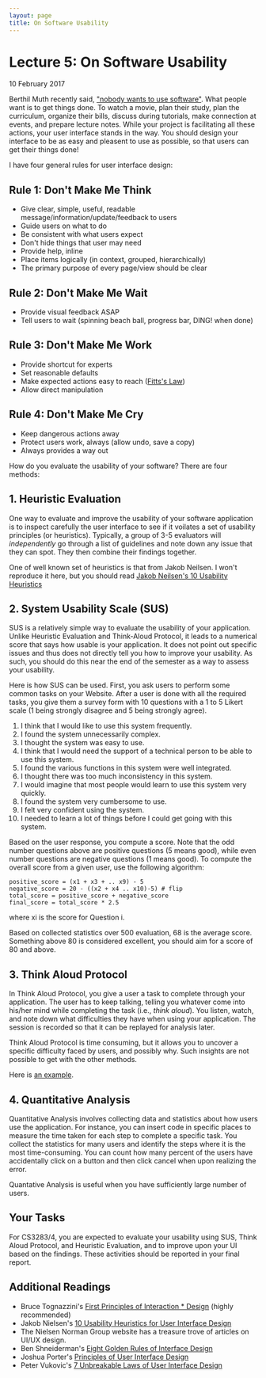 ```yaml
---
layout: page
title: On Software Usability
---
```


# Lecture 5: On Software Usability
10 February 2017

Berthil Muth recently said, ["nobody wants to use
software"](https://medium.freecodecamp.com/nobody-wants-to-use-software-a75643bee654#.uh4s8mza9).
What people want is to get things done.  To watch a movie, plan their study,
plan the curriculum, organize their bills, discuss during tutorials, make
connection at events, and prepare lecture notes.  While your project is
facilitating all these actions, your user interface stands in the way.  You
should design your interface to be as easy and pleasent to use as possible, so
that users can get their things done!

I have four general rules for user interface design:

## Rule 1: Don't Make Me Think

* Give clear, simple, useful, readable message/information/update/feedback to users
* Guide users on what to do
* Be consistent with what users expect
* Don't hide things that user may need
* Provide help, inline
* Place items logically (in context, grouped, hierarchically)
* The primary purpose of every page/view should be clear

## Rule 2: Don't Make Me Wait
* Provide visual feedback ASAP
* Tell users to wait (spinning beach ball, progress bar, DING! when done)

## Rule 3: Don't Make Me Work
* Provide shortcut for experts
* Set reasonable defaults
* Make expected actions easy to reach ([Fitts's Law](https://en.wikipedia.org/wiki/Fitts's_law))
* Allow direct manipulation

## Rule 4: Don't Make Me Cry
* Keep dangerous actions away
* Protect users work, always (allow undo, save a copy)
* Always provides a way out

How do you evaluate the usability of your software?  There are four methods:

## 1. Heuristic Evaluation

One way to evaluate and improve the usability of your software application is
to inspect carefully the user interface to see if it voilates a set of usability
principles (or heuristics).  Typically, a group of 3-5 evaluators will
_independently_ go through a list of guidelines and note down any
issue that they can spot.  They then combine their findings together.

One of well known set of heuristics is that from Jakob Neilsen.  I won't
reproduce it here, but you should read
[Jakob Neilsen's 10 Usability Heuristics](https://www.nngroup.com/articles/ten-usability-heuristics/)

## 2. System Usability Scale (SUS)

SUS is a relatively simple way to evaluate the usability of your application.
Unlike Heuristic Evaluation and Think-Aloud Protocol, it leads to a numerical
score that says how usable is your application.  It does not point out
specific issues and thus does not directly tell you how to improve your
usability.  As such, you should do this near the end of the semester as a way to
assess your usability.

Here is how SUS can be used.  First, you ask users to perform some common tasks
on your Website.  After a user is done with all the required tasks, you give
them a survey form with 10 questions with a 1 to 5 Likert scale (1 being
strongly disagree and 5 being strongly agree).

1. I think that I would like to use this system frequently.
1. I found the system unnecessarily complex.
1. I thought the system was easy to use.
1. I think that I would need the support of a technical person to be able to use this system.
1. I found the various functions in this system were well integrated.
1. I thought there was too much inconsistency in this system.
1. I would imagine that most people would learn to use this system very quickly.
1. I found the system very cumbersome to use.
1. I felt very confident using the system.
1. I needed to learn a lot of things before I could get going with this system.

Based on the user response, you compute a score.  Note that the odd number
questions above are positive questions (5 means good), while even number
questions are negative questions (1 means good).  To compute the overall score
from a given user, use the following algorithm:


    positive_score = (x1 + x3 + .. x9) - 5
    negative_score = 20 - ((x2 + x4 .. x10)-5) # flip
    total_score = positive_score + negative_score
    final_score = total_score * 2.5

where xi is the score for Question i.

Based on collected statistics over 500 evaluation, 68 is the average score.
Something above 80 is considered excellent, you should aim for a score of 80 and
above.

## 3. Think Aloud Protocol

In Think Aloud Protocol, you give a user a task to complete through your
application.  The user has to keep talking, telling you whatever come into his/her
mind while completing the task (i.e., _think aloud_).  You listen, watch, and note down what
difficulties they have when using your application.  The session is recorded so
that it can be replayed for analysis later.

Think Aloud Protocol is time consuming, but it allows you to uncover a specific
difficulty faced by users, and possibly why.  Such insights are not possible to 
get with the other methods.

Here is [an example](https://vimeo.com/1463808).

## 4. Quantitative Analysis

Quantitative Analysis involves collecting data and statistics about how users
use the application.  For instance, you can insert code in specific places to measure the
time taken for each step to complete a specific task.  You collect the statistics
for many users and identify the steps where it is the most time-consuming.  You
can count how many percent of the users have accidentally click on a button and then click
cancel when upon realizing the error.  

Quantative Analysis is useful when you have sufficiently large number of users.

## Your Tasks

For CS3283/4, you are expected to evaluate your usability using SUS, Think Aloud
Protocol, and Heuristic Evaluation, and to improve upon your UI based on the
findings.   These activities should be reported in your final report.

## Additional Readings

* Bruce Tognazzini's [First Principles of Interaction * Design](http://asktog.com/atc/principles-of-interaction-design/) (highly recommended)
* Jakob Nielsen's [10 Usability Heuristics for User Interface Design](http://www.nngroup.com/articles/ten-usability-heuristics/)
* The Nielsen Norman Group website has a treasure trove of articles on UI/UX design.
* Ben Shneiderman's [Eight Golden Rules of Interface Design](https://www.cs.umd.edu/users/ben/goldenrules.html)
* Joshua Porter's [Principles of User Interface Design](http://bokardo.com/principles-of-user-interface-design/)
* Peter Vukovic's [7 Unbreakable Laws of User Interface Design](http://99designs.com/designer-blog/2014/01/15/7-unbreakable-laws-of-user-interface-design/)
